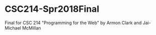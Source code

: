 # CSC214-Spr2018Final
Final for CSC 214 "Programming for the Web" by Armon Clark and Jai-Michael McMillan

